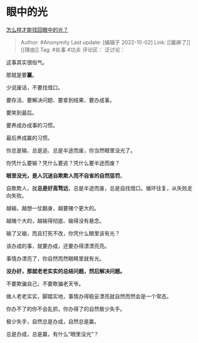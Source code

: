 # 眼中的光
[怎么样才能找回眼中的光？](https://www.zhihu.com/question/461148180/answer/2697824362)

> Author: #Anonymity
> Last update: [编辑于 2022-10-02]
> Link: [[赢麻了]] [[理由]]
> Tag: #处事 #功夫
> 评论区：
> 泛讨论：

这事其实很俗气。

那就是要**赢**。

少说废话，不要找借口。

要存活、要解决问题、要拿到结果、要办成事。

要笑到最后。

要养成办成事的习惯。

最后养成赢的习惯。

你总是输、总是逃、总是半途而废，你当然眼里没光了。

你凭什么要输？凭什么要逃？凭什么要半途而废？

**眼里没光，是人沉迷自欺欺人而不自省的自然惩罚**。

自欺欺人，就**总是好高骛远**，总是半途而废，总是自找借口。循环往复，从失败走向失败。

越输，越想一仗翻身，越要赌个更大的。

越赌个大的，越输得彻底、输得没有悬念。

输了又输，而且打死不改，你凭什么眼里该有光？

该办成的事，就要办成，还要办得漂漂亮亮。

事情办漂亮了，你自然而然眼睛里就有光。

**没办好，那就老老实实的总结问题，然后解决问题。**

不要欺骗自己，不要欺骗老天爷。

做人老老实实，脚踏实地，事情办得稳妥漂亮就自然而然会是一个常态。

你办不了的你不会乱抓，你办得了的自然极少失手。

极少失手，自然总是办成，自然总是赢。

总是办成，总是赢，有什么“眼里没光”？

